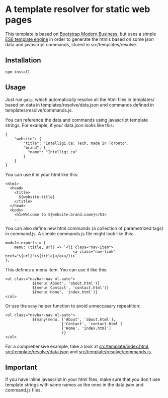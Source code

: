 # A template resolver for static web pages

This template is based on [Bootstrap Modern Business](https://github.com/BlackrockDigital/startbootstrap-modern-business), but uses a simple [ES6 template engine](https://github.com/alialavia/gulp-es6-template-resolver) in order to generate the htmls based on some json data and javascript commands, stored in src/templates/resolve.

## Installation
```npm install ```

## Usage
Just run `gulp`, which automatically resolve all the html files in templates/ based on data in templates/resolve/data.json and commands defined in templates/resolve/commands.js.

You can reference the data and commands using javascript template strings. For example, if your data.json looks like this:

```
{
    "website": {
        "title": "Intelligi.ca: Tech, made in Toronto",
        "brand": {
          "name": "Intelligi.ca"
        }
    }    
}
```
You can use it in your html like this:
```
<html>
  <head>
    <title>
      ${website.title}
    </title>
  </head>
  <body>
    <h1>Welcome to ${website.brand.name}</h1>
    ...
```

You can also define new html commands (a collection of parametrized tags) in command.js. A simple commands.js file might look like this:

```
module.exports = {
    menu: (title, url) => `<li class="nav-item">
	                          <a class="nav-link" href="${url}">${title}</a></li>`
};
```

This defines a menu item. You can use it like this:
```
<ul class="navbar-nav ml-auto">
            ${menu('About', 'about.html')}
            ${menu('Contact', 'contact.html')} 
            ${menu('Home', 'index.html')}
</ul>
```
Or use the ```many``` helper function to avoid unneccasary repeatition:
```
<ul class="navbar-nav ml-auto">
            ${many(menu, ['About', 'about.html'],
                         ['Contact', 'contact.html'] 
                         ['Home', 'index.html']
                         )}
</ul>
```

For a comprehensive example, take a look at [src/template/index.html](src/template/index.html), [src/template/resolve/data.json](src/template/resolve/data.json) and [src/template/resolve/commands.js](src/template/resolve/commands.js).

## Important
If you have inline javascript in your html files, make sure that you don't use template strings with same names as the ones in the data.json and command.js files.
